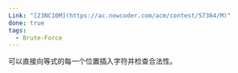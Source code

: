 ```yaml
---
Link: "[23NC10M](https://ac.nowcoder.com/acm/contest/57364/M)"
done: true
tags:
  - Brute-Force
---
```


可以直接向等式的每一个位置插入字符并检查合法性。
